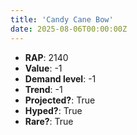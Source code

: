 ```yaml
---
title: 'Candy Cane Bow'
date: 2025-08-06T00:00:00Z
---
```

- **RAP**: 2140
- **Value**: -1
- **Demand level**: -1
- **Trend**: -1
- **Projected?**: True
- **Hyped?**: True
- **Rare?**: True
